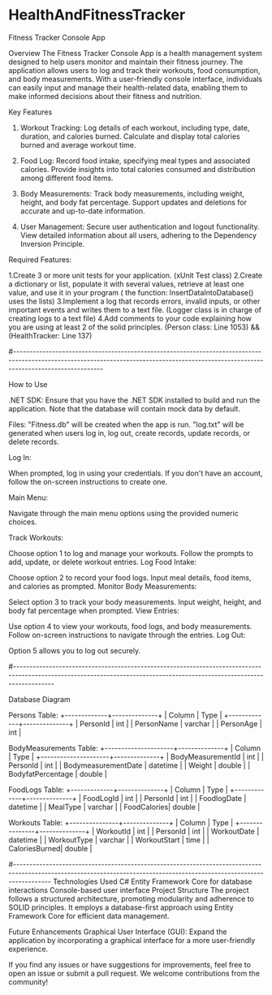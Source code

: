 # HealthAndFitnessTracker

Fitness Tracker Console App

Overview
The Fitness Tracker Console App is a health management system designed to help users monitor and maintain their fitness journey. 
The application allows users to log and track their workouts, food consumption, and body measurements. With a user-friendly console interface, 
individuals can easily input and manage their health-related data, enabling them to make informed decisions about their fitness and nutrition.

Key Features
1. Workout Tracking:
Log details of each workout, including type, date, duration, and calories burned.
Calculate and display total calories burned and average workout time.

2. Food Log:
Record food intake, specifying meal types and associated calories.
Provide insights into total calories consumed and distribution among different food items.

3. Body Measurements:
Track body measurements, including weight, height, and body fat percentage.
Support updates and deletions for accurate and up-to-date information.

4. User Management:
Secure user authentication and logout functionality.
View detailed information about all users, adhering to the Dependency Inversion Principle.

Required Features:

1.Create 3 or more unit tests for your application. (xUnit Test class)
2.Create a dictionary or list, populate it with several values, retrieve at least one value, and use it in your program ( the function: InsertDataIntoDatabase() uses the lists)
3.Implement a log that records errors, invalid inputs, or other important events and writes them to a text file. (Logger class is in charge of creating logs to a text file)
4.Add comments to your code explaining how you are using at least 2 of the solid principles. (Person class: Line 1053) && (HealthTracker: Line 137)

#---------------------------------------------------------------------------------------------------------------------------------------------------------------------------------------

How to Use

.NET SDK: Ensure that you have the .NET SDK installed to build and run the application. 
Note that the database will contain mock data by default.

Files:
"Fitness.db" will be created when the app is run.
"log.txt" will be generated when users log in, log out, create records, update records, or delete records.

Log In:

When prompted, log in using your credentials. If you don't have an account, follow the on-screen instructions to create one.

Main Menu:

Navigate through the main menu options using the provided numeric choices.

Track Workouts:

Choose option 1 to log and manage your workouts. Follow the prompts to add, update, or delete workout entries.
Log Food Intake:

Choose option 2 to record your food logs. Input meal details, food items, and calories as prompted.
Monitor Body Measurements:

Select option 3 to track your body measurements. Input weight, height, and body fat percentage when prompted.
View Entries:

Use option 4 to view your workouts, food logs, and body measurements. Follow on-screen instructions to navigate through the entries.
Log Out:

Option 5 allows you to log out securely.

#------------------------------------------------------------------------------------------------------------------------------------------------------------------------

Database Diagram

Persons Table:
+-------------+--------------+
| Column      | Type         |
+-------------+--------------+
| PersonId    | int          |
| PersonName  | varchar      |
| PersonAge   | int          |



BodyMeasurements Table:
+---------------------+--------------+
| Column              | Type         |
+---------------------+--------------+
| BodyMeasurementId   | int          |
| PersonId            | int          |
| BodymeasurementDate | datetime     |
| Weight              | double       |
| BodyfatPercentage   | double       |



FoodLogs Table:
+-------------+--------------+
| Column      | Type         |
+-------------+--------------+
| FoodLogId   | int          |
| PersonId    | int          |
| FoodlogDate | datetime     |
| MealType    | varchar      |
| FoodCalories| double       |



Workouts Table:
+---------------+--------------+
| Column        | Type         |
+---------------+--------------+
| WorkoutId     | int          |
| PersonId      | int          |
| WorkoutDate   | datetime     |
| WorkoutType   | varchar      |
| WorkoutStart  | time         |
| CaloriesBurned| double       |


#-----------------------------------------------------------------------------------------------------------------------------------------------------------------------
Technologies Used
C#
Entity Framework Core for database interactions
Console-based user interface
Project Structure
The project follows a structured architecture, promoting modularity and adherence to SOLID principles. It employs a database-first approach using Entity Framework Core for efficient data management.

Future Enhancements
Graphical User Interface (GUI): Expand the application by incorporating a graphical interface for a more user-friendly experience.

If you find any issues or have suggestions for improvements, feel free to open an issue or submit a pull request. We welcome contributions from the community!